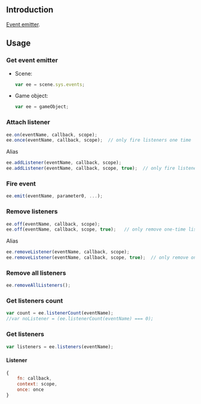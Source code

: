 ## Introduction

[Event emitter](https://github.com/primus/eventemitter3).

## Usage

### Get event emitter

- Scene: 
    ```javascript
    var ee = scene.sys.events;
    ```
- Game object:
    ```javascript
    var ee = gameObject;
    ```

### Attach listener

```javascript
ee.on(eventName, callback, scope);
ee.once(eventName, callback, scope);  // only fire listeners one time
```

Alias

```javascript
ee.addListener(eventName, callback, scope);
ee.addListener(eventName, callback, scope, true);  // only fire listeners one time
```

### Fire event

```javascript
ee.emit(eventName, parameter0, ...);
```

### Remove listeners

```javascript
ee.off(eventName, callback, scope);
ee.off(eventName, callback, scope, true);   // only remove one-time listeners
```

Alias

```javascript
ee.removeListener(eventName, callback, scope); 
ee.removeListener(eventName, callback, scope, true);  // only remove one-time listeners
```

### Remove all listeners

```javascript
ee.removeAllListeners();
```

### Get listeners count

```javascript
var count = ee.listenerCount(eventName);
//var noListener = (ee.listenerCount(eventName) === 0);
```

### Get listeners

```javascript
var listeners = ee.listeners(eventName);
```

#### Listener

```javascript
{
    fn: callback,
    context: scope,
    once: once
}
```